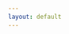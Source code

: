 ```yaml
---
layout: default
---
```


<head>
    <meta charset="UTF-8">
    <head>
    <meta
        name="description"
        content="sfops dev central is the destination for your #flxbl project"
    />
    <meta name="robots" content="noodp" />
    <meta name="og:site_name" content="sfops dev central" />
    <meta
        name="og:title"
        content="sfops dev central"
    />
    <meta
        name="og:description"
        content="sfops dev central is one stop dashboard for your #flxbl project"
    />
    <title>sfops dev central</title>
    <meta
        name="og:image"
        content="https://flxbl.io/images/flxbl.webp"
    />
    <meta name="og:url" content="https://flxbl.io" />
    <meta name="og:type" content="website" />
    </head>
    <title>sfops dev centre</title>
    <link rel="stylesheet" href="https://cdnjs.cloudflare.com/ajax/libs/font-awesome/6.5.0/css/all.min.css">
    <style>
        body {
            display: flex;
            min-height: 100vh;
            margin: 0;
            font-family: Arial, sans-serif;
            overflow: hidden; /* Prevents scrolling */
        }

        .vertical-nav {
            width: 250px;
            height: 100vh; /* Full height */
            position: fixed; /* Fixed Sidebar (stay in place on scroll) */
            z-index: 1; /* Stay on top */
            top: 0; /* Stay at the top */
            left: 0;
            background-color: #007bff;
            overflow-x: hidden; /* Disable horizontal scroll */
            padding-top: 20px;
        }

        .vertical-nav .logo-image {
            display: block;
            max-width: 20%; /* Adjust as needed */
            height: auto;
            margin: 5px auto; /* Center the image */
        }
        
        .vertical-nav header, .vertical-nav .header2 {
            font-weight:bold;
            text-align:center;
            font-size: 20px;
        }

        .vertical-nav ul {
            list-style-type: none;
            padding: 0;
        }

        .vertical-nav ul li {
            padding: 10px 20px;
        }

        .vertical-nav ul li a {
            color: #fff;
            text-decoration: none;
            display: block;
            transition: background-color 0.3s;
        }

        .vertical-nav ul li a.selected,
        .vertical-nav ul li a:hover {
            background-color: #0056b3;
            border-radius: 5px;
        }

        .vertical-nav ul li i {
            margin-right: 10px;
        }

        .vertical-nav .submenu {
            display: block;
            padding-left: 20px; /* Indent submenus */
        }
        .content-area {
            margin-left: 250px; /* Same as the width of the sidebar */
            flex: 1;
            padding: 20px;
            overflow-y: auto;
        }

        iframe {
            width: 100%;
            height: calc(100vh - 100px);
            border: none;
        }
        .selectors-container {
            display: flex;
            justify-content: flex-end; /* Align selectors to the right */
            flex-wrap: wrap; /* Allow wrapping on smaller screens */
            padding: 10px 15px;
            background-color: #ffffff;
        }

        .selector-container {
            display: inline-flex;
            align-items: center;
            margin-left: 10px; /* Space between selectors */
            padding: 5px 10px;
            background-color: white;
            border-radius: 5px;
            box-shadow: 0 2px 4px rgba(0, 0, 0, 0.1);
        }
     

        .selector-container span {
            margin-right: 10px;
            font-weight: bold;
            color: #333; /* Darker text for better readability */
        }

        .selector-container select {
            border: 1px solid #ddd; /* Subtle border */
            background: white;
            color: #333;
            padding: 8px 12px;
            margin-left: 5px;
            border-radius: 5px;
            cursor: pointer;
            outline: none;
            transition: all 0.3s ease;
        }

        .selector-container select:hover,
        .selector-container select:focus {
            border-color: #0056b3; /* Blue border on hover/focus */
            box-shadow: 0 1px 3px rgba(0, 0, 0, 0.15);
        }

        #orgSelector, #testOrgSelector, #domainSelector, #branchSelector {
            text-align: right;
            display: none;
            color: #34bdeb;
            padding: 10px;
            border-radius: 5px;
        }

        #orgSelector span, #testOrgSelector span, #domainSelector span, #branchSelector span{
            margin-right: 10px;
            font-weight: bold;
        }

        #orgSelector select,#testOrgSelector select, #domainSelector select, #branchSelector select {
            border: none;
            background: #0056b3;
            color: #fff;
            padding: 10px;
            margin: 5px;
            border-radius: 5px;
        }
    </style>
</head>
<body>
    <div class="vertical-nav">
         <img src="assets/logo.png" alt="Logo" class="logo-image">
        <header>sfops</header>
        <div class="header2">Dev Central</div>
        <ul>
            <li><span><i class="fas fa-chart-line"></i> Dashboards</span>
                 <ul class='submenu'>
                    <li><a href="#cicd">CI/CD Performance</a></li>
                    <li><a href="#evolution">Package Evolution</a></li>
                    <li><a href="#platformOverview">Platform Overview</a></li>
                    <li><a href="#packageSummary">Package Metrics</a></li>
                </ul>
            </li>        
            <li><span><i class="fas fa-laptop-code"></i> Development</span>
                <ul class='submenu'>
                    <li><a href="#workItems">Work Items</a></li>
                    <li><a href="#packages">Packages</a></li>
                </ul>
            </li>
            <li><span><i class="fas fa-network-wired"></i> Environments</span>
                 <ul class='submenu'>
                    <li><a href="#devSandboxes">Dev Sandboxes</a></li>
                    <li><a href="#reviewSandboxes">Review Sandboxes</a></li>
                    <li><a href="#scratchOrgs">Scratch Orgs</a></li>
                    <li><a href="#orgComparison">Org Comparison</a></li>
                </ul>
            </li>
            <li><span><i class="fas fa-chart-bar"></i> Quality Reports</span>
                 <ul class='submenu'>
                    <li><a href="#apexTests">Test Reports</a></li>
                    <li><a href="#pmdReport">PMD Reports</a></li>
                </ul>
            </li>
            <li><span><i class="fas fa-tasks"></i> Release Management</span>
                <ul class='submenu'>
                    <li><a href="#releasedefns">Release Candidates</a></li>
                    <li><a href="#releases">Releases</a></li>
                </ul>
            </li>
             <li><span><i class="fas fa-circle-info"></i> Support</span>
                 <ul class='submenu'>
                    <li><a href="#flxblKnowledge">Reference Guide</a></li>
                    <li><a href="#flxblSupport">Chat with us</a></li>
                    <li><a href="#flxblIssue">Log an issue</a></li>
                </ul>
            </li>
        </ul>
    </div>
    <div class="content-area">
    <div class="selectors-container">
        <div class="selector-container" id="orgSelector" style="text-align: right; display: none;">
            <span>Select an Org:</span>
            <select id="orgSelect">
                {% for org in site.data.orgs %}
                <option value="{{ org }}">{{ org }}</option>
                {% endfor %}
            </select>
        </div>

        <div class="selector-container" id="testOrgSelector" style="text-align: right; display: none;">
            <span>Select an Org:</span>
            <select id="testOrgSelect">
                {% for org in site.data.testorgs %}
                <option value="{{ org }}">{{ org }}</option>
                {% endfor %}
            </select>
        </div>

        <div class="selector-container" id="branchSelector" style="text-align: right; display: none;">
            <span>Select a Branch:</span>
            <select id="branchSelect">
                {% for branch in site.data.branches %}
                <option value="{{ branch }}">{{ branch }}</option>
                {% endfor %}
            </select>
        </div>

        <div class="selector-container" id="domainSelector" style="text-align: right; display: none;">
            <span>Select a Domain/Release config:</span>
            <select id="domainSelect">
                {% for domain in site.data.domains %}
                <option value="{{ domain }}">{{ domain }}</option>
                {% endfor %}
            </select>
        </div>
      </div>

        <!-- Iframes and other elements here -->
        <iframe id="iframe"></iframe>
         <!-- Iframes and other elements here -->
        <iframe id="iframePMD"></iframe>
    </div>
<body>
<script>
       
       {% assign dashboard = site.data.dashboard %}

        var baseUrl = window.location.origin;
        var pathArray = window.location.pathname.split('/');
        let siteSuffix=`/${pathArray[1]}/`
        if(siteSuffix=='//')
        siteSuffix='';
        var tabs = {
            'cicd': {
                url: '{{ dashboard.cicd_performance_dashboard_url }}'
            },
            'devSandboxes': {
                url: `${siteSuffix}/sandboxes/devSandboxes.html`
            },
            'reviewSandboxes': {
                url: `${siteSuffix}/sandboxes/reviewSandboxes.html`
            },
            'scratchOrgs': {
                url: `${siteSuffix}/scratchorgs/index.html`
            },
            'evolution': {
                url: `${siteSuffix}/packageVisualisation/index.html`
            },
            'workItems': {
                url: `${siteSuffix}/workitems/workitems.html`
            },
             'packages': {
                urlTemplate: `${siteSuffix}/packageviewer/{branch}.html`,
            },
            'orgComparison': {
                url: `${siteSuffix}/packageVersionReports/packageVersionReport.html`
            },
              'releasedefns': {
                urlTemplate: `${siteSuffix}/releasedefns/{branch}/{domain}.html`,
                showBranchSelector: true,
                showDomainSelector: true,
                showOrgSelector: false,
                showTestOrgSelector: false
            },
            'releases': {
                urlTemplate: `${siteSuffix}/releaselogs/{domain}.html`,
                showBranchSelector: false,
                showDomainSelector: true,
                showOrgSelector: false,
                showTestOrgSelector: false
            },
            'apexTests': {
                urlTemplate: `${siteSuffix}/apextestResults/{testOrg}.html`,
                showTestOrgSelector: true
     
            },
            'pmdReport': {
                iframeId: 'iframePMD',
                url: `${siteSuffix}/pmd/pmdReport.html`
            },
            'packageSummary': {
                url: '{{ dashboard.package_summary_dasbhoard_url }}'
            },
            'platformOverview': {
                url: '{{ dashboard.platform_overview_dashboard_url }}'
            },
            'flxblKnowledge': {
                stageUrl: `${siteSuffix}/stage/`,
                url: 'https://docs.dxatscale.io/sfops/overview',
                openInNewWindow:true
            },
            'flxblIssue': {
                stageUrl: `${siteSuffix}/stage/`,
                url: 'https://github.com/flxbl-io/sfops-issues',
                openInNewWindow:true
            },
            'flxblSupport': {
                stageUrl: `${siteSuffix}/stage/`,
                url: 'https://flxbl-io.slack.com',
                openInNewWindow:true
            }
          
        };

       

        function showTab(hash) {
              if (!hash || hash=='default') {
                // Default page to show when no hash is present
                hash=`cicd`;
            }

            window.location.hash = hash;
            var tab = tabs[hash];
            if (!tab) {
                console.error('Invalid hash: ' + hash);
                return;
            }

            var iframes = document.getElementsByTagName('iframe');
            for (var i = 0; i < iframes.length; i++) {
                iframes[i].style.display = 'none';
            }

            document.getElementById('branchSelector').style.display = tab.showBranchSelector ? 'block' : 'none';
            document.getElementById('domainSelector').style.display = tab.showDomainSelector ? 'block' : 'none';
            document.getElementById('orgSelector').style.display = tab.showOrgSelector ? 'block' : 'none';
            document.getElementById('testOrgSelector').style.display = tab.showTestOrgSelector ? 'block' : 'none';


           if(tab.iframeId)
           {
            var iframe = document.getElementById(tab.iframeId);
            iframe.style.display = 'block';
           }
           else
           {
            var iframe = document.getElementById('iframe');
            iframe.style.display = 'block';
           }


            if(tab.openInNewWindow)
            {
                iframe.src=tab.stageUrl;
                window.open(tab.url, '_blank');

            }
            else if (!tab.urlTemplate) {

                iframe.src = tab.url;
            }
            else
            {
                console.log(`urlTemplate: ${tab.urlTemplate}`);
              
                let url = tab.urlTemplate;
                if (url.includes('{branch}')) {
                    let selectedBranch = document.getElementById('branchSelect').value;
                    url = url.replace('{branch}', selectedBranch);
                    console.log(`selectedBranch`, selectedBranch);
                    console.log(`url`, url);
                }
                if (url.includes('{domain}')) {
                    let selectedDomain = document.getElementById('domainSelect').value;
                    url = url.replace('{domain}', selectedDomain);
                } 
                if (url.includes('{org}')) {
                    let selectedOrg = document.getElementById('orgSelect').value;
                    url = url.replace('{org}', selectedOrg);
                } 
                if (url.includes('{testOrg}')) {
                    let selectedOrg = document.getElementById('testOrgSelect').value;
                    url = url.replace('{testOrg}', selectedOrg);
                } 
                 iframe.src = url;    
            }
        
            
        }

        window.onload = function() {    

            var links = document.querySelectorAll('.vertical-nav ul li ul li a');
            for (var i = 0; i < links.length; i++) {
                links[i].addEventListener('click', function(event) {
                    var hash = this.getAttribute('href').substring(1);
                    showTab(hash);

                    var selectedLinks = document.querySelectorAll('.vertical-nav ul li ul li a.selected');
                    for (var j = 0; j < selectedLinks.length; j++) {
                        selectedLinks[j].classList.remove('selected');
                    }
                    this.classList.add('selected');

                    event.preventDefault();
                });
            }
            var currentHash = window.location.hash.substring(1) || 'default'; // default page when no hash
            showTab(currentHash);
        };

        window.onhashchange = function() {
            var hash = window.location.hash.substring(1) || 'default'; // default page when no hash changes
            showTab(hash);
        };

        document.getElementById('testOrgSelect')?.addEventListener('change', function() {
            var currentHash = window.location.hash.substring(1);
            showTab(currentHash);
           
            if (tabs[currentHash] && tabs[currentHash].showTestOrgSelector) {
                
            }
        });

        document.getElementById('branchSelect')?.addEventListener('change', function() {
            var currentHash = window.location.hash.substring(1);
             showTab(currentHash);
        });

        document.getElementById('domainSelect')?.addEventListener('change', function() {
            var currentHash = window.location.hash.substring(1);
             showTab(currentHash);
            if (tabs[currentHash] && tabs[currentHash].showDomainSelector) {
               
            }
        });
         function createPlaceholderMessage(message) {
                 return `<div style="text-align: center; padding: 20px;"><p>${message}</p></div>`;
        }
</script>
